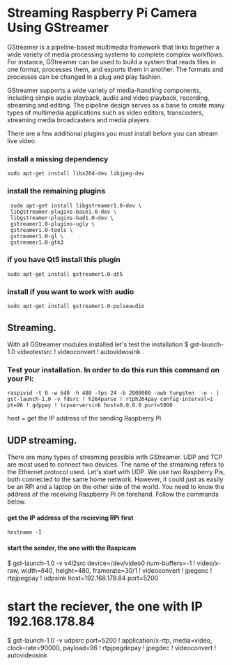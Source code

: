 # Streaming Raspberry Pi Camera Using GStreamer
GStreamer is a pipeline-based multimedia framework that links together a wide variety of media processing systems to complete complex workflows. For instance, GStreamer can be used to build a system that reads files in one format, processes them, and exports them in another. The formats and processes can be changed in a plug and play fashion.

GStreamer supports a wide variety of media-handling components, including simple audio playback, audio and video playback, recording, streaming and editing. The pipeline design serves as a base to create many types of multimedia applications such as video editors, transcoders, streaming media broadcasters and media players.

There are a few additional plugins you must install before you can stream live video.

### install a missing dependency
    sudo apt-get install libx264-dev libjpeg-dev
### install the remaining plugins
     sudo apt-get install libgstreamer1.0-dev \
     libgstreamer-plugins-base1.0-dev \
     libgstreamer-plugins-bad1.0-dev \
     gstreamer1.0-plugins-ugly \
     gstreamer1.0-tools \
     gstreamer1.0-gl \
     gstreamer1.0-gtk3
### if you have Qt5 install this plugin
    sudo apt-get install gstreamer1.0-qt5
### install if you want to work with audio
    sudo apt-get install gstreamer1.0-pulseaudio
    
## Streaming.
With all GStreamer modules installed let's test the installation $ gst-launch-1.0 videotestsrc ! videoconvert ! autovideosink .

### Test your installation. In order to do this run this command on your Pi:
    raspivid -t 0 -w 640 -h 480 -fps 24 -b 2000000 -awb tungsten  -o - | gst-launch-1.0 -v fdsrc ! h264parse ! rtph264pay config-interval=1 pt=96 ! gdppay ! tcpserversink host=0.0.0.0 port=5000
host = get the IP address of the sending Raspberry Pi


## UDP streaming.
There are many types of streaming possible with GStreamer. UDP and TCP are most used to connect two devices. The name of the streaming refers to the Ethernet protocol used.
Let's start with UDP. We use two Raspberry Pis, both connected to the same home network. However, it could just as easily be an RPi and a laptop on the other side of the world. You need to know the address of the receiving Raspberry Pi on forehand. Follow the commands below.

#### get the IP address of the recieving RPi first
    hostname -I
#### start the sender, the one with the Raspicam
$ gst-launch-1.0 -v v4l2src device=/dev/video0 num-buffers=-1 ! video/x-raw, width=640, height=480, framerate=30/1 ! videoconvert ! jpegenc ! rtpjpegpay ! udpsink host=192.168.178.84 port=5200
# start the reciever, the one with IP 192.168.178.84
$ gst-launch-1.0 -v udpsrc port=5200 ! application/x-rtp, media=video, clock-rate=90000, payload=96 ! rtpjpegdepay ! jpegdec ! videoconvert ! autovideosink
    
   
